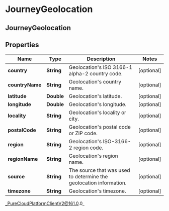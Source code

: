 # JourneyGeolocation

## JourneyGeolocation

## Properties

|Name | Type | Description | Notes|
|------------ | ------------- | ------------- | -------------|
| **country** | **String** | Geolocation&#39;s ISO 3166-1 alpha-2 country code. | [optional] |
| **countryName** | **String** | Geolocation&#39;s country name. | [optional] |
| **latitude** | **Double** | Geolocation&#39;s latitude. | [optional] |
| **longitude** | **Double** | Geolocation&#39;s longitude. | [optional] |
| **locality** | **String** | Geolocation&#39;s locality or city. | [optional] |
| **postalCode** | **String** | Geolocation&#39;s postal code or ZIP code. | [optional] |
| **region** | **String** | Geolocation&#39;s ISO-3166-2 region code. | [optional] |
| **regionName** | **String** | Geolocation&#39;s region name. | [optional] |
| **source** | **String** | The source that was used to determine the geolocation information. | [optional] |
| **timezone** | **String** | Geolocation&#39;s timezone. | [optional] |



_PureCloudPlatformClientV2@161.0.0_
